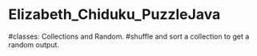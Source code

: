 # Elizabeth_Chiduku_PuzzleJava
#classes: Collections and Random. 
#shuffle and sort a collection to get a random output.
